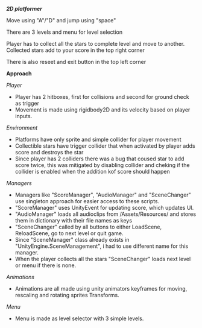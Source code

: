 ***2D platformer***

Move using "A"/"D" and jump using "space"

There are 3 levels and menu for level selection

Player has to collect all the stars to complete level and move to another.
Collected stars add to your score in the top right corner

There is also reseet and exit button in the top left corner

**Approach**

*Player*

- Player has 2 hitboxes, first for collisions and second for ground check as trigger
- Movement is made using rigidbody2D and its velocity based on player inputs.

*Environment*

- Platforms have only sprite and simple collider for player movement
- Collectible stars have trigger collider that when activated by player adds score and destroys the star
 - Since player has 2 colliders there was a bug that coused star to add score twice, this was mitigated by disabling collider and cheking if the collider is enabled when the addition kof score should happen

*Managers*
- Managers like "ScoreManager", "AudioManager" and "SceneChanger" use singleton approach for easier access to these scripts.
 - "ScoreManager" uses UnityEvent for updating score, which updates UI.
 - "AudioManager" loads all audioclips from /Assets/Resources/ and stores them in dictionary with their file names as keys
 - "SceneChanger" called by all buttons to either LoadScene, ReloadScene, go to next level or quit game.
  - Since "SceneManager" class already exists in "UnityEngine.SceneManagement", i had to use different name for this manager.
  - When the player collects all the stars "SceneChanger" loads next level or menu if there is none.

*Animations*

- Animations are all made using unity animators keyframes for moving, rescaling and rotating sprites Transforms.

*Menu*

- Menu is made as level selector with 3 simple levels.
